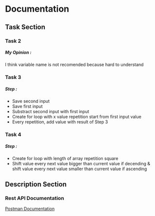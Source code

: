 # Documentation

## Task Section
### Task 2
##### My Opinion :
I think variable name is not recomended because hard to understand

### Task 3
##### Step :
- Save second input
- Save first input
- Substract second input with first input
- Create for loop with x value repetition start from first input value
- Every repetition, add value with result of Step 3

### Task 4
##### Step :
- Create for loop with length of array repetition square
- Shift value every next value bigger than current value if decending & shift value every next value smaller than current value if ascending


## Description Section

### Rest API Documentation
[Postman Documentation](https://documenter.getpostman.com/view/4459576/VUxLwoEF)
